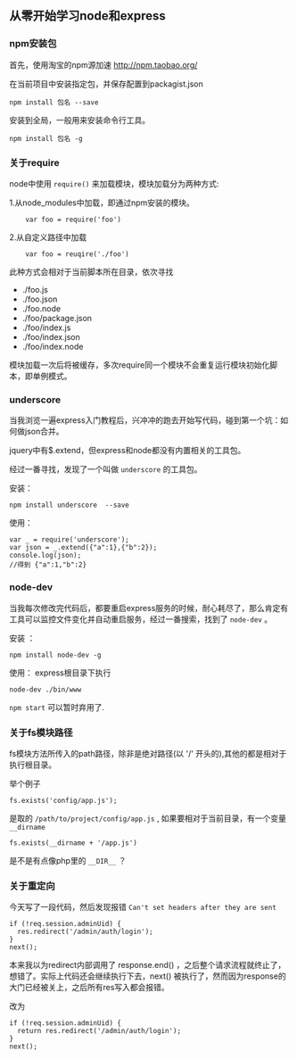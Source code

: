 从零开始学习node和express
---------------------------

### npm安装包

首先，使用淘宝的npm源加速 http://npm.taobao.org/ 

在当前项目中安装指定包，并保存配置到packagist.json

    npm install 包名 --save

安装到全局，一般用来安装命令行工具。

    npm install 包名 -g
    
### 关于require

node中使用 `require()` 来加载模块，模块加载分为两种方式:

1.从node_modules中加载，即通过npm安装的模块。

        var foo = require('foo')
      
2.从自定义路径中加载

        var foo = reuqire('./foo')
        
此种方式会相对于当前脚本所在目录，依次寻找 
    
- ./foo.js
- ./foo.json
- ./foo.node
- ./foo/package.json
- ./foo/index.js
- ./foo/index.json
- ./foo/index.node


模块加载一次后将被缓存，多次require同一个模块不会重复运行模块初始化脚本，即单例模式。

### underscore

当我浏览一遍express入门教程后，兴冲冲的跑去开始写代码，碰到第一个坑：如何做json合并。

jquery中有$.extend，但express和node都没有内置相关的工具包。

经过一番寻找，发现了一个叫做 `underscore` 的工具包。

安装：
  
    npm install underscore  --save
  
使用：

    var _ = require('underscore');
    var json = _.extend({"a":1},{"b":2});
    console.log(json);
    //得到 {"a":1,"b":2}
  
  
### node-dev

当我每次修改完代码后，都要重启express服务的时候，耐心耗尽了，那么肯定有工具可以监控文件变化并自动重启服务，经过一番搜索，找到了 `node-dev` 。

安装 ： 

    npm install node-dev -g

使用：
express根目录下执行 

    node-dev ./bin/www
  
`npm start` 可以暂时弃用了.

### 关于fs模块路径

fs模块方法所传入的path路径，除非是绝对路径(以 '/' 开头的),其他的都是相对于执行根目录。

举个例子

    fs.exists('config/app.js'); 
    
是取的  `/path/to/project/config/app.js` , 如果要相对于当前目录，有一个变量 `__dirname`

    fs.exists(__dirname + '/app.js')
    
是不是有点像php里的 `__DIR__` ？


### 关于重定向

今天写了一段代码，然后发现报错 `Can't set headers after they are sent`

    if (!req.session.adminUid) {
      res.redirect('/admin/auth/login');
    }
    next();
    
本来我以为redirect内部调用了 response.end() ，之后整个请求流程就终止了，想错了。实际上代码还会继续执行下去，next() 被执行了，然而因为response的大门已经被关上，之后所有res写入都会报错。

改为

    if (!req.session.adminUid) {
      return res.redirect('/admin/auth/login');
    }
    next();
